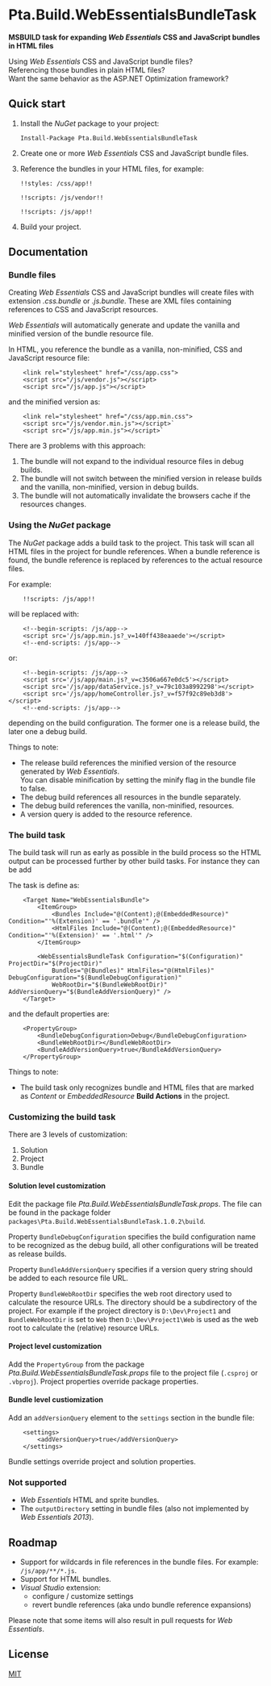 Pta.Build.WebEssentialsBundleTask
=================================

**MSBUILD task for expanding *Web Essentials* CSS and JavaScript bundles in HTML files**

Using *Web Essentials* CSS and JavaScript bundle files?  
Referencing those bundles in plain HTML files?  
Want the same behavior as the ASP.NET Optimization framework?  

Quick start
-----------
1. Install the *NuGet* package to your project:

	`Install-Package Pta.Build.WebEssentialsBundleTask`

2. Create one or more *Web Essentials* CSS and JavaScript bundle files.
3. Reference the bundles in your HTML files, for example:

	`!!styles: /css/app!!`
	
	`!!scripts: /js/vendor!!`
	
	`!!scripts: /js/app!!`

4. Build your project.

Documentation
-------------

### Bundle files

Creating *Web Essentials* CSS and JavaScript bundles will create files with extension *.css.bundle*
or *.js.bundle*. These are XML files containing references to CSS and JavaScript resources.

*Web Essentials* will automatically generate and update the vanilla and minified version
of the bundle resource file.

In HTML, you reference the bundle as a vanilla, non-minified, CSS and JavaScript resource file:

		<link rel="stylesheet" href="/css/app.css">
		<script src="/js/vendor.js"></script>
		<script src="/js/app.js"></script>

and the minified version as:

		<link rel="stylesheet" href="/css/app.min.css">
		<script src="/js/vendor.min.js"></script>`
		<script src="/js/app.min.js"></script>`

There are 3 problems with this approach:

1.	The bundle will not expand to the individual resource files in debug builds.
2.	The bundle will not switch between the minified version in release builds and the vanilla, non-minified, version in debug builds.
3.	The bundle will not automatically invalidate the browsers cache if the resources changes.

### Using the *NuGet* package

The *NuGet* package adds a build task to the project. This task will scan all HTML files in the project
for bundle references. When a bundle reference is found, the bundle reference is replaced by references
to the actual resource files.

For example:

		!!scripts: /js/app!!

will be replaced with:

	    <!--begin-scripts: /js/app-->
	    <script src='/js/app.min.js?_v=140ff438eaaede'></script>
	    <!--end-scripts: /js/app-->

or:

	    <!--begin-scripts: /js/app-->
	    <script src='/js/app/main.js?_v=c3506a667e0dc5'></script>
	    <script src='/js/app/dataService.js?_v=79c103a8992298'></script>
	    <script src='/js/app/homeController.js?_v=f57f92c89eb3d8'></script>
	    <!--end-scripts: /js/app-->

depending on the build configuration. The former one is a release build, the later one a debug build.

Things to note:

*	The release build references the minified version of the resource generated by *Web Essentials*.	
	You can disable minification by setting the minify flag in the bundle file to false.
*	The debug build references all resources in the bundle separately.
*	The debug build references the vanilla, non-minified, resources.
*	A version query is added to the resource reference.

### The build task

The build task will run as early as possible in the build process so the HTML output can be processed further by other build tasks. For instance they can be add

The task is define as:

		<Target Name="WebEssentialsBundle">
			<ItemGroup>
				<Bundles Include="@(Content);@(EmbeddedResource)" Condition="'%(Extension)' == '.bundle'" />
				<HtmlFiles Include="@(Content);@(EmbeddedResource)" Condition="'%(Extension)' == '.html'" />
			</ItemGroup>

			<WebEssentialsBundleTask Configuration="$(Configuration)" ProjectDir="$(ProjectDir)"
				Bundles="@(Bundles)" HtmlFiles="@(HtmlFiles)" DebugConfiguration="$(BundleDebugConfiguration)"
				WebRootDir="$(BundleWebRootDir)" AddVersionQuery="$(BundleAddVersionQuery)" />
		</Target>

and the default properties are:

		<PropertyGroup>
			<BundleDebugConfiguration>Debug</BundleDebugConfiguration>
			<BundleWebRootDir></BundleWebRootDir>
			<BundleAddVersionQuery>true</BundleAddVersionQuery>
		</PropertyGroup>

Things to note:

*	The build task only recognizes  bundle and HTML files that are marked as *Content* or *EmbeddedResource* **Build Actions** in the project.

### Customizing the build task

There are 3 levels of customization:

1. Solution
2. Project
3. Bundle

#### Solution level customization

Edit the package file *Pta.Build.WebEssentialsBundleTask.props*. The file
can be found in the package folder `packages\Pta.Build.WebEssentialsBundleTask.1.0.2\build`.

Property `BundleDebugConfiguration`	specifies the build configuration name to be recognized as
the debug build, all other configurations will be treated as release builds.

Property `BundleAddVersionQuery` specifies if a version query string should be added to each
resource file URL.

Property `BundleWebRootDir` specifies the web root directory used to calculate the resource URLs.
The directory should  be a subdirectory of the project. For example if the project directory is
`D:\Dev\Project1` and `BundleWebRootDir` is set to `Web` then `D:\Dev\Project1\Web` is used as
the web root to calculate the (relative) resource URLs.

#### Project level customization

Add the `PropertyGroup` from the package *Pta.Build.WebEssentialsBundleTask.props* file to the
project file (`.csproj` or `.vbproj`). Project properties override package properties.

#### Bundle level custiomization

Add an `addVersionQuery` element to the `settings` section in the bundle file:

		<settings>
			<addVersionQuery>true</addVersionQuery>
		</settings>

Bundle settings override project and solution properties.

### Not supported

* *Web Essentials* HTML and sprite bundles.
* The `outputDirectory` setting in bundle files (also not implemented by *Web Essentials 2013*).

Roadmap
-------

* Support for wildcards in file references in the bundle files. For example: `/js/app/**/*.js`.
* Support for HTML bundles.
* *Visual Studio* extension:
	* configure / customize settings
	* revert bundle references (aka undo bundle reference expansions)

Please note that some items will also result in pull requests for *Web Essentials*.

License
-------

[MIT](https://github.com/ptakes/Pta.Build.WebEssentialsBundleTask/blob/master/LICENSE)
